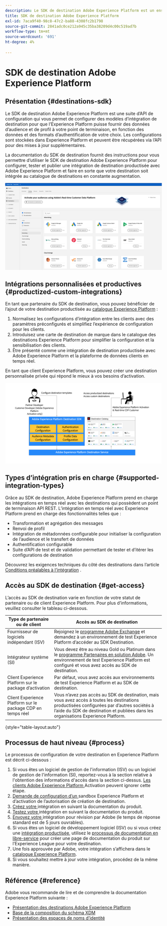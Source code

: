 ```yaml
---
description: Le SDK de destination Adobe Experience Platform est un ensemble d’API de configuration qui vous permettent de configurer des modèles d’intégration de destination pour que l’Experience Platform puisse fournir des données d’audience et de profil à votre point de terminaison, en fonction des données et des formats d’authentification de votre choix. Les configurations sont stockées dans Experience Platform et peuvent être récupérées via l’API pour des mises à jour supplémentaires.
title: SDK de destination Adobe Experience Platform
exl-id: 7aca9f40-98c8-47c2-ba88-4308fc2b1798
source-git-commit: 2841adc0ce212a945c35ba38209d4c00c519ad7b
workflow-type: tm+mt
source-wordcount: '691'
ht-degree: 4%

---
```


# SDK de destination Adobe Experience Platform

## Présentation {#destinations-sdk}

Le SDK de destination Adobe Experience Platform est une suite d’API de configuration qui vous permet de configurer des modèles d’intégration de destination pour que l’Experience Platform puisse fournir des données d’audience et de profil à votre point de terminaison, en fonction des données et des formats d’authentification de votre choix. Les configurations sont stockées dans Experience Platform et peuvent être récupérées via l’API pour des mises à jour supplémentaires.

La documentation du SDK de destination fournit des instructions pour vous permettre d’utiliser le SDK de destination Adobe Experience Platform pour configurer, tester et publier une intégration de destination productisée avec Adobe Experience Platform et faire en sorte que votre destination soit intégrée au catalogue de destinations en constante augmentation.

![Présentation du catalogue des destinations](./assets/destinations-catalog-overview.png)

## Intégrations personnalisées et productives {#productized-custom-integrations}

En tant que partenaire du SDK de destination, vous pouvez bénéficier de l’ajout de votre destination productisée au [catalogue Experience Platform](/help/destinations/catalog/overview.md) :
1. Normalisez les configurations d’intégration entre les clients avec des paramètres préconfigurés et simplifiez l’expérience de configuration pour les clients.
2. Introduisez une carte de destination de marque dans le catalogue des destinations Experience Platform pour simplifier la configuration et la sensibilisation des clients.
3. Être présenté comme une intégration de destination productisée avec Adobe Experience Platform et la plateforme de données clients en temps réel.

En tant que client Experience Platform, vous pouvez créer une destination personnalisée privée qui répond le mieux à vos besoins d’activation.

![Diagramme visuel du SDK de destination](./assets/destination-sdk-visual.png)

<!--

## Types of destinations in Adobe Experience Platform {#types-of-destinations}

In Adobe Experience Platform, we distinguish between two destination types - *connections* and *extensions*. In the user interface, customers can choose between two types of connection destinations, Profile Export destinations and Segment Export destinations. For more details around the difference between the different destination types, read [Destination Types and Categories](https://experienceleague.adobe.com/docs/experience-platform/destinations/destination-types.html?lang=en).

![Destination types](./assets/types-of-destinations.png)

This documentation set provides you with all the necessary information to add your destination to Adobe Experience Platform, as a *connection*, either Profile Export or Segment Export. To set up an extension, visit the [Experience Platform Launch developer portal](https://developer.adobelaunch.com/extensions/).

-->

## Types d’intégration pris en charge {#supported-integration-types}

Grâce au SDK de destination, Adobe Experience Platform prend en charge les intégrations en temps réel avec les destinations qui possèdent un point de terminaison API REST. L’intégration en temps réel avec Experience Platform prend en charge des fonctionnalités telles que :
* Transformation et agrégation des messages
* Renvoi de profil
* Intégration de métadonnées configurable pour initialiser la configuration de l’audience et le transfert de données
* Authentification configurable
* Suite d’API de test et de validation permettant de tester et d’itérer les configurations de destination

Découvrez les exigences techniques du côté des destinations dans l’article [Conditions préalables à l’intégration](./integration-prerequisites.md) .


## Accès au SDK de destination {#get-access}

L’accès au SDK de destination varie en fonction de votre statut de partenaire ou de client Experience Platform. Pour plus d’informations, veuillez consulter le tableau ci-dessous.


| Type de partenaire ou de client | Accès au SDK de destination |
---------|----------|
| Fournisseur de logiciels indépendant (ISV) | Rejoignez le [programme Adobe Exchange](https://partners.adobe.com/exchangeprogram/experiencecloud.html) et demandez à un environnement de test Experience Platform d’accéder au SDK Destination. |
| Intégrateur système (SI) | Vous devez être au niveau Gold ou Platinum dans le [programme Partenaires en solution Adobe](https://solutionpartners.adobe.com/home.html). Un environnement de test Experience Platform est configuré et vous avez accès au SDK de destination. |
| Client Experience Platform sur le package d’activation | Par défaut, vous avez accès aux environnements de test Experience Platform et au SDK de destination. |
| Client Experience Platform sur le package CDP en temps réel | Vous n’avez pas accès au SDK de destination, mais vous avez accès à toutes les destinations productisées configurées par d’autres sociétés à l’aide du SDK de destination et publiées dans les organisations Experience Platform. |

{style=&quot;table-layout:auto&quot;}

## Processus de haut niveau {#process}

Le processus de configuration de votre destination en Experience Platform est décrit ci-dessous :

1. Si vous êtes un logiciel de gestion de l&#39;information (ISV) ou un logiciel de gestion de l&#39;information (SI), reportez-vous à la section relative à l&#39;obtention des informations d&#39;accès dans la section ci-dessus. [Les clients Adobe Experience Platform ](https://helpx.adobe.com/legal/product-descriptions/adobe-experience-platform0.html) Activation peuvent ignorer cette étape.
2. [Demande de configuration d’un ](https://adobeexchangeec.zendesk.com/hc/en-us/articles/360037457812-Adobe-Experience-Platform-Sandbox-Accounts-Access-Adding-Users-and-Support) sandbox Experience Platform et d’activation de l’autorisation de création de destination.
3. [Créez votre ](./configure-destination-instructions.md) intégration en suivant la documentation du produit.
4. [Testez votre ](./test-destination.md) intégration en suivant la documentation du produit.
5. [Envoyez votre ](./destination-publish-api.md) intégration pour révision par Adobe (le temps de réponse standard est de 5 jours ouvrables).
6. Si vous êtes un logiciel de développement logiciel (ISV) ou si vous créez une [intégration productisée](./overview.md#productized-custom-integrations), utilisez le [processus de documentation en libre-service](./docs-framework/documentation-instructions.md) pour créer une page de documentation du produit sur l’Experience League pour votre destination.
7. Une fois approuvée par Adobe, votre intégration s’affichera dans le [catalogue Experience Platform](/help/destinations/catalog/overview.md).
8. Si vous souhaitez mettre à jour votre intégration, procédez de la même manière.

## Référence {#reference}

Adobe vous recommande de lire et de comprendre la documentation Experience Platform suivante :

* [Présentation des destinations Adobe Experience Platform](https://experienceleague.adobe.com/docs/experience-platform/destinations/home.html?lang=en)
* [Base de la composition du schéma XDM](https://experienceleague.adobe.com/docs/experience-platform/xdm/schema/composition.html?lang=fr)
* [Présentation des espaces de noms d’identité](https://experienceleague.adobe.com/docs/experience-platform/identity/namespaces.html?lang=fr)
